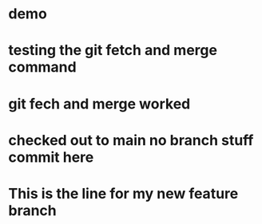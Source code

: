 # demo
# testing the git fetch and merge command
# git fech and merge worked
# checked out to main no branch stuff commit here
# This is the line for my new feature branch
